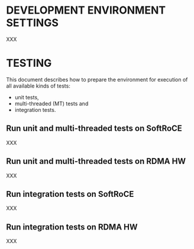 # DEVELOPMENT ENVIRONMENT SETTINGS

XXX

# TESTING

This document describes how to prepare the environment for execution of all available kinds of tests:
- unit tests,
- multi-threaded (MT) tests and
- integration tests.

## Run unit and multi-threaded tests on SoftRoCE

XXX

## Run unit and multi-threaded tests on RDMA HW

XXX

## Run integration tests on SoftRoCE

XXX

## Run integration tests on RDMA HW

XXX
